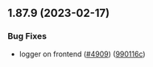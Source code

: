 ## 1.87.9 (2023-02-17)


### Bug Fixes

* logger on frontend ([#4909](https://github.com/EddieHubCommunity/LinkFree/issues/4909)) ([990116c](https://github.com/EddieHubCommunity/LinkFree/commit/990116cead626c0366adfa98ecfbd9f9d3673dde))



